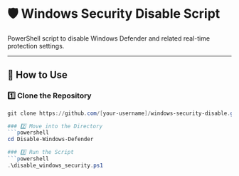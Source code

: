 # 🛡️ Windows Security Disable Script

PowerShell script to disable Windows Defender and related real-time protection settings.

---

## 🚀 How to Use

### 1️⃣ Clone the Repository
```powershell
git clone https://github.com/[your-username]/windows-security-disable.git

### 2️⃣ Move into the Directory
```powershell
cd Disable-Windows-Defender

### 3️⃣ Run the Script
```powershell
.\disable_windows_security.ps1